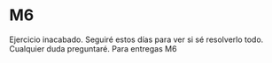 # M6

Ejercicio inacabado. Seguiré estos días para ver si sé resolverlo todo. Cualquier duda preguntaré.
Para entregas M6
